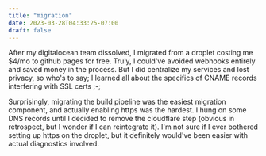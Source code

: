 ```yaml
---
title: "migration"
date: 2023-03-28T04:33:25-07:00
draft: false
---
```


After my digitalocean team dissolved, I migrated from a droplet costing me $4/mo to github pages for free. Truly, I could've avoided webhooks entirely and saved money in the process. But I did centralize my services and lost privacy, so who's to say; I learned all about the specifics of CNAME records interfering with SSL certs ;-;

Surprisingly, migrating the build pipeline was the easiest migration component, and actually enabling https was the hardest. I hung on some DNS records until I decided to remove the cloudflare step (obvious in retrospect, but I wonder if I can reintegrate it). I'm not sure if I ever bothered setting up https on the droplet, but it definitely would've been easier with actual diagnostics involved.